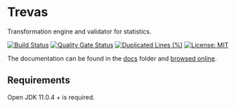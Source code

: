 # Trevas

Transformation engine and validator for statistics.

[![Build Status](https://travis-ci.org/InseeFr/Trevas.svg?branch=master)](https://travis-ci.org/inseefr/trevas)
[![Quality Gate Status](https://sonarcloud.io/api/project_badges/measure?project=InseeFr_Trevas&metric=alert_status)](https://sonarcloud.io/dashboard?id=InseeFr_Trevas)
[![Duplicated Lines (%)](https://sonarcloud.io/api/project_badges/measure?project=InseeFr_Trevas&metric=duplicated_lines_density)](https://sonarcloud.io/dashboard?id=InseeFr_Trevas)
[![License: MIT](https://img.shields.io/badge/License-MIT-blue.svg)](https://opensource.org/licenses/MIT)

The documentation can be found in the [docs](https://github.com/InseeFr/Trevas/tree/master/docs) folder and [browsed online](https://inseefr.github.io/Trevas).

## Requirements

Open JDK 11.0.4 + is required.
